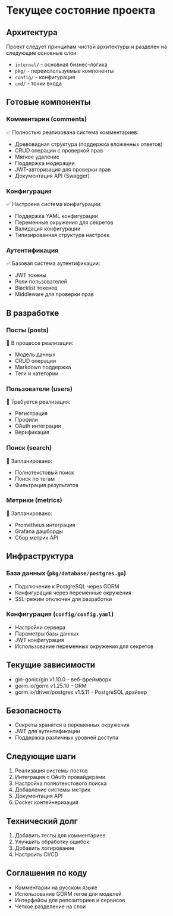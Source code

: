 # Текущее состояние проекта

## Архитектура
Проект следует принципам чистой архитектуры и разделен на следующие основные слои:
- `internal/` - основная бизнес-логика
- `pkg/` - переиспользуемые компоненты
- `config/` - конфигурация
- `cmd/` - точки входа

## Готовые компоненты

### Комментарии (comments)
✅ Полностью реализована система комментариев:
- Древовидная структура (поддержка вложенных ответов)
- CRUD операции с проверкой прав
- Мягкое удаление
- Поддержка модерации
- JWT-авторизация для проверки прав
- Документация API (Swagger)

### Конфигурация
✅ Настроена система конфигурации:
- Поддержка YAML конфигурации
- Переменные окружения для секретов
- Валидация конфигурации
- Типизированная структура настроек

### Аутентификация
✅ Базовая система аутентификации:
- JWT токены
- Роли пользователей
- Blacklist токенов
- Middleware для проверки прав

## В разработке

### Посты (posts)
🔄 В процессе реализации:
- Модель данных
- CRUD операции
- Markdown поддержка
- Теги и категории

### Пользователи (users)
🔄 Требуется реализация:
- Регистрация
- Профили
- OAuth интеграции
- Верификация

### Поиск (search)
📝 Запланировано:
- Полнотекстовый поиск
- Поиск по тегам
- Фильтрация результатов

### Метрики (metrics)
📝 Запланировано:
- Prometheus интеграция
- Grafana дашборды
- Сбор метрик API

## Инфраструктура

### База данных (`pkg/database/postgres.go`)
- Подключение к PostgreSQL через GORM
- Конфигурация через переменные окружения
- SSL-режим отключен для разработки

### Конфигурация (`config/config.yaml`)
- Настройки сервера
- Параметры базы данных
- JWT конфигурация
- Использование переменных окружения для секретов

## Текущие зависимости
- gin-gonic/gin v1.10.0 - веб-фреймворк
- gorm.io/gorm v1.25.10 - ORM
- gorm.io/driver/postgres v1.5.11 - PostgreSQL драйвер

## Безопасность
- Секреты хранятся в переменных окружения
- JWT для аутентификации
- Поддержка различных уровней доступа

## Следующие шаги

1. Реализация системы постов
2. Интеграция с OAuth провайдерами
3. Настройка полнотекстового поиска
4. Добавление системы метрик
5. Документация API
6. Docker контейнеризация

## Технический долг

1. Добавить тесты для комментариев
2. Улучшить обработку ошибок
3. Добавить логирование
4. Настроить CI/CD

## Соглашения по коду
- Комментарии на русском языке
- Использование GORM тегов для моделей
- Интерфейсы для репозиториев и сервисов
- Четкое разделение на слои
